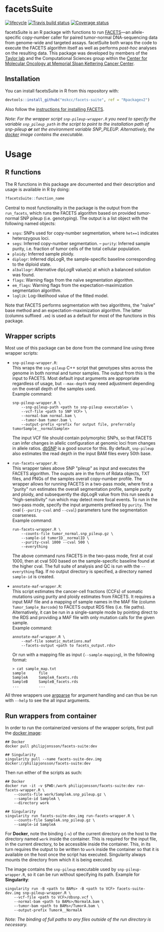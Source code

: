 # facetsSuite
[![lifecycle](https://img.shields.io/badge/lifecycle-maturing-blue.svg)](https://www.tidyverse.org/lifecycle/#experimental)
[![Travis build status](https://travis-ci.org/mskcc/facets-suite.svg?branch=Rpackagev2)](https://travis-ci.org/mskcc/facets-suite)
[![Coverage status](https://codecov.io/gh/mskcc/facets-suite/branch/Rpackagev2/graph/badge.svg)](https://codecov.io/github/mskcc/facets-suite?branch=Rpackagev2)

facetsSuite is an R package with functions to run [FACETS](https://github.com/mskcc/facets)—an allele-specific copy-number caller for paired tumor-normal DNA-sequencing data from genome-wide and targeted assays. facetSuite both wraps the code to execute the FACETS algorithm itself as well as performs _post-hoc_ analyses on the resulting data. This package was developed by members of the [Taylor lab](https://www.mskcc.org/research-areas/labs/barry-taylor) and the Computational Sciences group within the [Center for Molecular Oncology at Memorial Sloan Kettering Cancer Center](https://www.mskcc.org/research-programs/molecular-oncology).

## Installation

You can install facetsSuite in R from this repository with:

``` r
devtools::install_github("mskcc/facets-suite", ref = "Rpackagev2")
```

Also follow the [instructions for installing FACETS](https://github.com/mskcc/facets).

_Note: For the wrapper script `snp-pileup-wrapper.R` you need to specify the variable `snp_pileup_path` in the script to point to the installation path of snp-pileup _**or**_ set the environment variable SNP_PILEUP. Alternatively, the [docker](README.md#run-wrappers-from-container) image contains the executable._

# Usage

## R functions

The R functions in this package are documented and their description and usage is available in R by doing:
```r
?facetsSuite::function_name
```

Central to most functionality in the package is the output from the `run_facets`, which runs the FACETS algorithm based on provided tumor-normal SNP pileup (i.e. genotyping). The output is a list object with the following named objects:
- `snps`: SNPs used for copy-number segmentation, where `het==1` indicates heterozygous loci.
- `segs`: Inferred copy-number segmentation.
– `purity`: Inferred sample purity, i.e. fraction of tumor cells of the total cellular population.
- `ploidy`: Inferred sample ploidy.
- `diplogr`: Inferred dipLogR, the sample-specific baseline corresponding to the diploid state.
- `alballogr`: Alternative dipLogR value(s) at which a balanced solution was found.
- `flags`: Warning flags from the naïve segmentation algorithm.
- `em_flags`: Warning flags from the expectation-maximization segmentation algorithm.
- `loglik`: Log-likelihood value of the fitted model.

Note that FACETS performs segmentation with two algorithms, the "naïve" base method and an expectation-maximization algorithm. The latter (columns suffixed `.em`) is used as a default for most of the functions in this package.

## Wrapper scripts

Most use of this package can be done from the command line using three wrapper scripts:
- `snp-pileup-wrapper.R`:\
    This wraps the `snp-pileup` C++ script that genotypes sites across the genome in both normal and tumor samples. The output from this is the input to FACETS. Most default input arguments are appropriate regardless of usage, but `--max-depth` may need adjustment depending on the overall depth of the samples used.\
    Example command:
    ```shell
    snp-pileup-wrapper.R \
        --snp-pileup-path <path to snp-pileup executable> \
        --vcf-file <path to SNP VCF> \
        --normal-bam normal.bam \
        --tumor-bam tumor.bam \
        --output-prefix <prefix for output file, preferrably tumorSample__normalSample>
    ```
    The input VCF file should contain polymorphic SNPs, so that FACETS can infer changes in allelic configuration at genomic loci from changes in allele ratios. [dbSNP](https://www.ncbi.nlm.nih.gov/snp/) is a good source for this. By default, `snp-pileup` also estimates the read depth in the input BAM files every 50th base.

- `run-facets-wrapper.R`:\
    This wrapper takes above SNP "pileup" as input and executes the FACETS algorithm. The ouputs are in the form of Rdata objects, TXT files, and PNGs of the samples overall copy-number profile. The wrapper allows for running FACETS in a two-pass mode, where first a "purity" run estimates the overall segmentation profile, sample purity and ploidy, and subsequently the dipLogR value from this run seeds a "high-sensitivity" run which may detect more focal events. To run in the two-pass mode, specify the input arguments prefixed by `purity`. The cval (`--purity-cval` and `--cval`) parameters tune the segmentation coarseness.\
    Example command:
    ```shell
    run-facets-wrapper.R \
        --counts-file tumor_normal.snp_pileup.gz \
        --sample-id tumorID__normalID \
        --purity-cval 1000 --cval 500 \
        --everything
    ```
    The above command runs FACETS in the two-pass mode, first at cval 1000, then at cval 500 based on the sample-specific baseline found at the higher cval. The full suite of analysis and QC is run with the `--everything` flag. If no output directory is specified, a directory named `sample-id` is created.

- `annotate-maf-wrapper.R`:\
    This script estimates the cancer-cell fractions (CCFs) of somatic mutations using purity and ploidy estimates from FACETS. It requires a input MAF file and a mapping of sample names in the MAF file (column `Tumor_Sample_Barcode`) to FACETS output RDS files (i.e. file paths). Alternatively, it can be run in a single-sample mode by pointing direct to the RDS and providing a MAF file with only mutation calls for the given sample.\
    Example command:
    ```shell
    annotate-maf-wrapper.R \
        --maf-file somatic_mutations.maf
        --facets-output <path to facets_output.rds>
    ```
    Or run with a mapping file as input (`--sample-mapping`), in the following format:
    ```shell
    > cat sample_map.txt
    sample      file
    SampleA     SampleA_facets.rds
    SampleB     SampleB_facets.rds
    ...         ...
    ```

All three wrappers use [argparse](https://github.com/trevorld/r-argparse) for argument handling and can thus be run with `--help` to see the all input arguments.

## Run wrappers from container

In order to run the containerized versions of the wrapper scripts, first pull the [docker image](https://cloud.docker.com/u/philipjonsson/repository/docker/philipjonsson/facets-suite):
```shell
## Docker
docker pull philipjonsson/facets-suite:dev

## Singularity
singularity pull --name facets-suite-dev.img docker://philipjonsson/facets-suite:dev
```

Then run either of the scripts as such:
```shell
## Docker
docker run -it -v $PWD:/work philipjonsson/facets-suite:dev run-facets-wrapper.R \
    --counts-file work/SampleA.snp_pileup.gz \
    --sample-id SampleA \
    --directory work

## Singularity
singularity run facets-suite-dev.img run-facets-wrapper.R \
    --counts-file SampleA.snp_pileup.gz \
    --sample-id SampleA
```
For **Docker**, note the binding (`-v`) of the current directory on the host to the directory named `work` inside the container. This is required for the input file, in the current directory, to be accessible inside the container. This, in its turn requires the output to be written to `work` inside the container so that it is available on the host once the script has executed. Singularity always mounts the directory from which it is being executed.

The image contains the `snp-pileup` executable used by `snp-pileup-wrapper.R`, so it can be run without specifying its path. Example for **Singularity**:
```shell
singularity run -B <path to BAMs> -B <path to VCF> facets-suite-dev.img snp-pileup-wrapper.R \
    --vcf-file <path to VCF>/dbsnp.vcf \
    --normal-bam <path to BAMs>/NormalA.bam \
    --tumor-bam <path to BAMs>/TumorA.bam \
    --output-prefix TumorA__NormalA
```
_Note: The binding of full paths to any files outside of the run directory is necessary._
